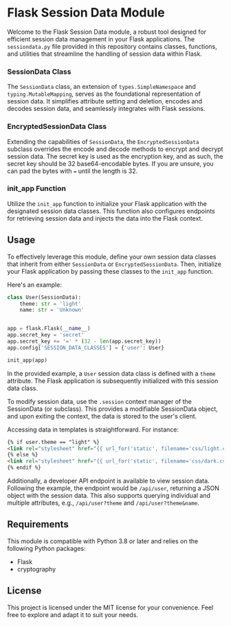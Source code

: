 # Flask Session Data Module

Welcome to the Flask Session Data module, a robust tool designed for efficient session data management in your Flask
applications. The `sessiondata.py` file provided in this repository contains classes, functions, and utilities that
streamline the handling of session data within Flask.

### SessionData Class

The `SessionData` class, an extension of `types.SimpleNamespace` and `typing.MutableMapping`, serves as the foundational
representation of session data. It simplifies attribute setting and deletion, encodes and decodes session data, and
seamlessly integrates with Flask sessions.

### EncryptedSessionData Class

Extending the capabilities of `SessionData`, the `EncryptedSessionData` subclass overrides the encode and decode methods
to encrypt and decrypt session data. The secret key is used as the encryption key, and as such, the secret key should be 
32 base64-encodable bytes.
If you are unsure, you can pad the bytes with `=` until the length is 32.

### init_app Function

Utilize the `init_app` function to initialize your Flask application with the designated session data classes. This
function also configures endpoints for retrieving session data and injects the data into the Flask context.

## Usage

To effectively leverage this module, define your own session data classes that inherit from either `SessionData`
or `EncryptedSessionData`. Then, initialize your Flask application by passing these classes to the `init_app` function.

Here's an example:

```python
class User(SessionData):
    theme: str = 'light'
    name: str = 'Unknown'


app = flask.Flask(__name__)
app.secret_key = 'secret'
app.secret_key += '=' * (32 - len(app.secret_key))
app.config['SESSION_DATA_CLASSES'] = {'user': User}

init_app(app)
```

In the provided example, a `User` session data class is defined with a `theme` attribute. The Flask application is
subsequently initialized with this session data class.

To modify session data, use the `.session` context manager of the SessionData (or subclass). This provides a modifiable
SessionData object, and upon exiting the context, the data is stored to the user's client.

Accessing data in templates is straightforward. For instance:

```html
{% if user.theme == "light" %}
<link rel="stylesheet" href="{{ url_for('static', filename='css/light.css') }}">
{% else %}
<link rel="stylesheet" href="{{ url_for('static', filename='css/dark.css') }}">
{% endif %}
```

Additionally, a developer API endpoint is available to view session data. Following the example, the endpoint would
be `/api/user`, returning a JSON object with the session data. This also supports querying individual and multiple
attributes, e.g., `/api/user?theme` and `/api/user?theme&name`.

## Requirements

This module is compatible with Python 3.8 or later and relies on the following Python packages:

- Flask
- cryptography

## License

This project is licensed under the MIT license for your convenience. Feel free to explore and adapt it to suit your
needs.
